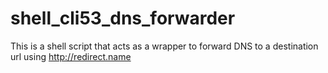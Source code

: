 # shell_cli53_dns_forwarder
This is a shell script that acts as a wrapper to forward DNS to a destination url using http://redirect.name
